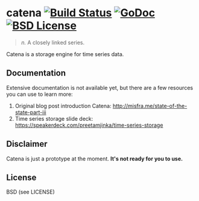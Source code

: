 catena [![Build Status](https://drone.io/github.com/Preetam/catena/status.png)](https://drone.io/github.com/Preetam/catena/latest) [![GoDoc](https://godoc.org/github.com/Preetam/catena?status.svg)](https://godoc.org/github.com/Preetam/catena) [![BSD License](https://img.shields.io/pypi/l/Django.svg)](https://github.com/Preetam/catena/blob/master/LICENSE)
===
> *n.* A closely linked series.

Catena is a storage engine for time series data.

Documentation
---
Extensive documentation is not available yet, but there are a few resources you can use to learn more:

1. Original blog post introduction Catena: http://misfra.me/state-of-the-state-part-iii
2. Time series storage slide deck: https://speakerdeck.com/preetamjinka/time-series-storage

Disclaimer
---
Catena is just a prototype at the moment. **It's not ready for you to use.**

License
---
BSD (see LICENSE)
